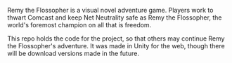 Remy the Flossopher is a visual novel adventure game. Players work to thwart Comcast and keep Net Neutrality safe as Remy the Flossopher, the world's foremost champion on all that is freedom. 

This repo holds the code for the project, so that others may continue Remy the Flossopher's adventure. It was made in Unity for the web, though there will be download versions made in the future.
